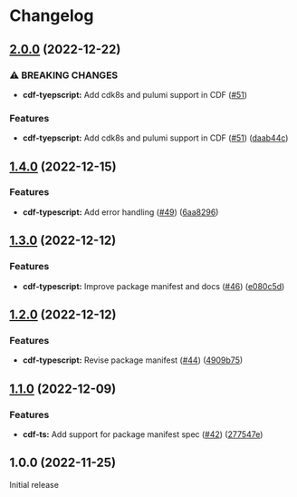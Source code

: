 # Changelog

## [2.0.0](https://github.com/openfabr/cdf/compare/cdf-typescript-v1.4.0...cdf-typescript-v2.0.0) (2022-12-22)


### ⚠ BREAKING CHANGES

* **cdf-tyepscript:** Add cdk8s and pulumi support in CDF ([#51](https://github.com/openfabr/cdf/issues/51))

### Features

* **cdf-tyepscript:** Add cdk8s and pulumi support in CDF ([#51](https://github.com/openfabr/cdf/issues/51)) ([daab44c](https://github.com/openfabr/cdf/commit/daab44cb3814ab2a7a6bc715ad31229f06954892))

## [1.4.0](https://github.com/openfabr/cdf/compare/cdf-typescript-v1.3.0...cdf-typescript-v1.4.0) (2022-12-15)


### Features

* **cdf-typescript:** Add error handling ([#49](https://github.com/openfabr/cdf/issues/49)) ([6aa8296](https://github.com/openfabr/cdf/commit/6aa8296ef9890d4109286406befd4ea12469bdc1))

## [1.3.0](https://github.com/openfabr/cdf/compare/cdf-typescript-v1.2.0...cdf-typescript-v1.3.0) (2022-12-12)


### Features

* **cdf-typescript:** Improve package manifest and docs ([#46](https://github.com/openfabr/cdf/issues/46)) ([e080c5d](https://github.com/openfabr/cdf/commit/e080c5da3c88f3487aeb3a174bd9e11586ef3440))

## [1.2.0](https://github.com/openfabr/cdf/compare/cdf-typescript-v1.1.0...cdf-typescript-v1.2.0) (2022-12-12)


### Features

* **cdf-typescript:** Revise package manifest ([#44](https://github.com/openfabr/cdf/issues/44)) ([4909b75](https://github.com/openfabr/cdf/commit/4909b75def9a0a7f05b58ecff5d845119fcecf7c))

## [1.1.0](https://github.com/openfabr/cdf/compare/cdf-typescript-v1.0.0...cdf-typescript-v1.1.0) (2022-12-09)


### Features

* **cdf-ts:** Add support for package manifest spec ([#42](https://github.com/openfabr/cdf/issues/42)) ([277547e](https://github.com/openfabr/cdf/commit/277547e3a7a7032770f1a45d9bd03bc8bf2447dd))

## 1.0.0 (2022-11-25)

Initial release
